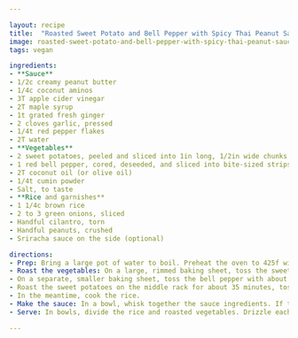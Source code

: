 ```yaml
---

layout: recipe
title:  "Roasted Sweet Potato and Bell Pepper with Spicy Thai Peanut Sauce"
image: roasted-sweet-potato-and-bell-pepper-with-spicy-thai-peanut-sauce.jpg 
tags: vegan

ingredients:
- **Sauce**
- 1/2c creamy peanut butter
- 1/4c coconut aminos
- 3T apple cider vinegar
- 2T maple syrup
- 1t grated fresh ginger
- 2 cloves garlic, pressed
- 1/4t red pepper flakes
- 2T water
- **Vegetables**
- 2 sweet potatoes, peeled and sliced into 1in long, 1/2in wide chunks
- 1 red bell pepper, cored, deseeded, and sliced into bite-sized strips
- 2T coconut oil (or olive oil)
- 1/4t cumin powder
- Salt, to taste 
- **Rice and garnishes**
- 1 1/4c brown rice
- 2 to 3 green onions, sliced
- Handful cilantro, torn
- Handful peanuts, crushed
- Sriracha sauce on the side (optional)

directions:
- Prep: Bring a large pot of water to boil. Preheat the oven to 425f with a rack in the middle and another rack near the top.
- Roast the vegetables: On a large, rimmed baking sheet, toss the sweet potato with a generous tablespoon of coconut oil, the cumin and a sprinkle of salt. Arrange them in a single layer, and set aside.
- On a separate, smaller baking sheet, toss the bell pepper with about 1 teaspoon of coconut oil and a sprinkle of salt. Toss until lightly coated, and arrange them in a single layer.
- Roast the sweet potatoes on the middle rack for about 35 minutes, tossing halfway, and roast the peppers on the top rack for about 25 minutes, tossing halfway. The vegetables will be tender and caramelized on the edges when they are ready.
- In the meantime, cook the rice.
- Make the sauce: In a bowl, whisk together the sauce ingredients. If the sauce is too thick or too spicy, whisk in a little more water.
- Serve: In bowls, divide the rice and roasted vegetables. Drizzle each bowl generously with sauce, and top with a sprinkle of green onions, cilantro and peanuts.

---
```

